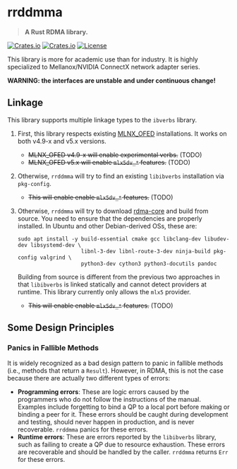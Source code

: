 # rrddmma

> **A Rust RDMA library.**

[![Crates.io](https://img.shields.io/crates/v/rrddmma)](https://crates.io/crates/rrddmma)
[![Crates.io](https://img.shields.io/crates/d/rrddmma)](https://crates.io/crates/rrddmma)
[![License](https://img.shields.io/badge/license-MIT-blue)](LICENSE-MIT)

This library is more for academic use than for industry.
It is highly specialized to Mellanox/NVIDIA ConnectX network adapter series.

**WARNING: the interfaces are unstable and under continuous change!**

## Linkage

This library supports multiple linkage types to the `ibverbs` library.

1. First, this library respects
   existing [MLNX_OFED](https://network.nvidia.com/products/infiniband-drivers/linux/mlnx_ofed/) installations.
   It works on both v4.9-x and v5.x versions.
    - ~~MLNX_OFED v4.9-x will enable experimental verbs.~~ (TODO)
    - ~~MLNX_OFED v5.x will enable `mlx5dv_*` features.~~ (TODO)

2. Otherwise, `rrddmma` will try to find an existing `libibverbs` installation via `pkg-config`.
    - ~~This will enable enable `mlx5dv_*` features.~~ (TODO)

3. Otherwise, `rrddmma` will try to download [rdma-core](https://github.com/linux-rdma/rdma-core) and build from source.
   You need to ensure that the dependencies are properly installed.
   In Ubuntu and other Debian-derived OSs, these are:

   ```shell
   sudo apt install -y build-essential cmake gcc libclang-dev libudev-dev libsystemd-dev \
                       libnl-3-dev libnl-route-3-dev ninja-build pkg-config valgrind \
                       python3-dev cython3 python3-docutils pandoc
   ```

   Building from source is different from the previous two approaches in that `libibverbs` is linked statically and
   cannot detect providers at runtime.
   This library currently only allows the `mlx5` provider.
    - ~~This will enable enable `mlx5dv_*` features.~~ (TODO)

## Some Design Principles

### Panics in Fallible Methods

It is widely recognized as a bad design pattern to panic in fallible methods (i.e., methods that return a `Result`).
However, in RDMA, this is not the case because there are actually two different types of errors:

- **Programming errors**: These are logic errors caused by the programmers who do not follow the instructions of the
  manual.
  Examples include forgetting to bind a QP to a local port before making or binding a peer for it.
  These errors should be caught during development and testing, should never happen in production, and is never
  recoverable.
  `rrddmma` panics for these errors.
- **Runtime errors**: These are errors reported by the `libibverbs` library, such as failing to create a QP due to
  resource exhaustion.
  These errors are recoverable and should be handled by the caller.
  `rrddmma` returns `Err` for these errors.